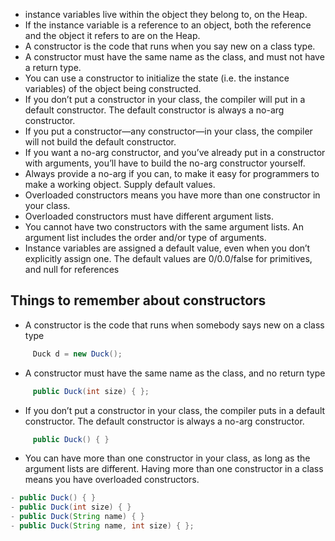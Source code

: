 - instance variables live within the object they belong to, on the Heap.
- If the instance variable is a reference to an object, both the reference and the object it refers to are on the Heap.
- A constructor is the code that runs when you say new on a class type.
- A constructor must have the same name as the class, and must not have a return type.
- You can use a constructor to initialize the state (i.e. the instance variables) of the object being constructed.
- If you don’t put a constructor in your class, the compiler will put in a default constructor. The default constructor is always a no-arg constructor.
- If you put a constructor—any constructor—in your class, the compiler will not build the default constructor.
- If you want a no-arg constructor, and you’ve already put in a constructor with arguments, you’ll have to build the no-arg constructor yourself.
- Always provide a no-arg if you can, to make it easy for programmers to make a working object. Supply default values.
- Overloaded constructors means you have more than one constructor in your class.
- Overloaded constructors must have different argument lists.
- You cannot have two constructors with the same argument lists. An argument list includes the order and/or type of arguments.
- Instance variables are assigned a default value, even when you don’t explicitly assign one. The default values are 0/0.0/false for primitives, and null for references

## Things to remember about constructors

- A constructor is the code that runs when somebody says new on a class type
``` java
     Duck d = new Duck();
```
- A constructor must have the same name as the class, and no return type
``` java
     public Duck(int size) { };
```
- If you don’t put a constructor in your class, the compiler puts in a default constructor. The default constructor is always a no-arg constructor.
``` java
     public Duck() { }
```
- You can have more than one constructor in your class, as long as the argument lists are different. Having more than one constructor in a class means you have overloaded constructors.
``` java
- public Duck() { }
- public Duck(int size) { }
- public Duck(String name) { }
- public Duck(String name, int size) { };
```